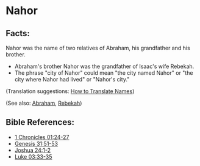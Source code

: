 # Nahor #

## Facts: ##

Nahor was the name of two relatives of Abraham, his grandfather and his brother.

* Abraham's brother Nahor was the grandfather of Isaac's wife Rebekah.
* The phrase "city of Nahor" could mean  "the city named Nahor" or "the city where Nahor had lived" or "Nahor's city." 

(Translation suggestions: [How to Translate Names](en/ta-vol1/translate/man/translate-names))

(See also: [Abraham](../other/abraham.md), [Rebekah](../other/rebekah.md))

## Bible References: ##

* [1 Chronicles 01:24-27](en/tn/1ch/help/01/24)
* [Genesis 31:51-53](en/tn/gen/help/31/51)
* [Joshua 24:1-2](en/tn/jos/help/24/01)
* [Luke 03:33-35](en/tn/luk/help/03/33)